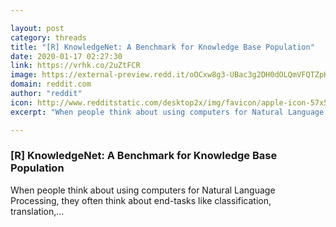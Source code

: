 ```yaml
---

layout: post
category: threads
title: "[R] KnowledgeNet: A Benchmark for Knowledge Base Population"
date: 2020-01-17 02:27:30
link: https://vrhk.co/2uZtFCR
image: https://external-preview.redd.it/oOCxw8g3-UBac3g2DH0dOLQmVFQTZpKE9cd9GSFjLXQ.jpg?width=600&height=215&auto=webp&s=7dc2e7a3f13536627ded52c1a244f193047c9272
domain: reddit.com
author: "reddit"
icon: http://www.redditstatic.com/desktop2x/img/favicon/apple-icon-57x57.png
excerpt: "When people think about using computers for Natural Language Processing, they often think about end-tasks like classification, translation,..."

---
```


### [R] KnowledgeNet: A Benchmark for Knowledge Base Population

When people think about using computers for Natural Language Processing, they often think about end-tasks like classification, translation,...